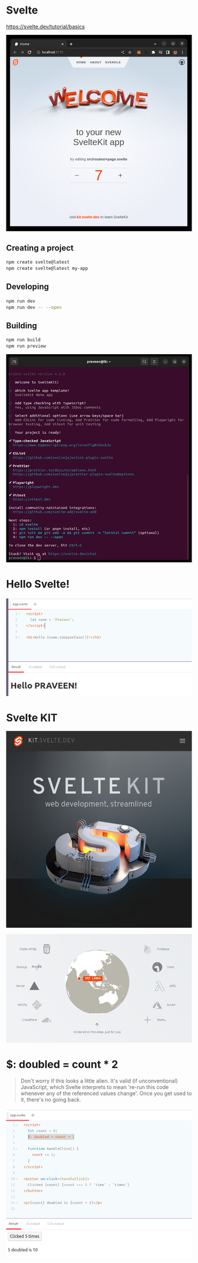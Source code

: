 # Svelte

https://svelte.dev/tutorial/basics

![](images/start.png)


## Creating a project

```bash
npm create svelte@latest
npm create svelte@latest my-app
```

## Developing

```bash
npm run dev
npm run dev -- --open
```

## Building

```bash
npm run build
npm run preview
```

![](images/svelte-setup.png)


# Hello Svelte!

![](images/hello.png)


# Svelte KIT

![](images/kit.png)

![](images/sri-lanka.png)


# $: doubled = count * 2

> Don't worry if this looks a little alien. It's valid (if unconventional) JavaScript, which Svelte interprets to mean 're-run this code whenever any of the referenced values change'. Once you get used to it, there's no going back.

![](images/no-back.png)